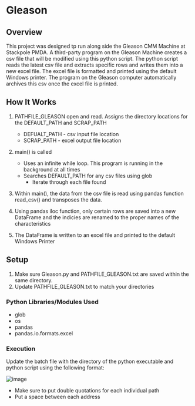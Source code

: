 # Gleason

## Overview
This project was designed tp run along side the Gleason CMM Machine at Stackpole PMDA. A third-party program on the Gleason Machine creates a csv file that will be modified using this python script. The python script reads the latest csv file and extracts specific rows and writes them into a new excel file. The excel file is formatted and printed using the default Windows printer. The program on the Gleason computer automatically archives this csv once the excel file is printed.

## How It Works
1. PATHFILE_GLEASON open and read. Assigns the directory locations for the DEFAULT_PATH and SCRAP_PATH
    * DEFUALT_PATH - csv input file location
    * SCRAP_PATH - excel output file location 
    
2. main() is called
    * Uses an infinite while loop. This program is running in the background at all times
    * Searches DEFAULT_PATH for any csv files using glob
         * Iterate through each file found

3. Within main(), the data from the csv file is read using pandas function read_csv() and transposes the data. 

4. Using pandas iloc function, only certain rows are saved into a new DataFrame and the indicies are renamed to the proper names of the characteristics

5. The DataFrame is written to an excel file and printed to the default Windows Printer

## Setup
1. Make sure Gleason.py and PATHFILE_GLEASON.txt are saved within the same directory. 
2. Update PATHFILE_GLEASON.txt to match your directories

### Python Libraries/Modules Used
* glob
* os
* pandas
* pandas.io.formats.excel

### Execution
Update the batch file with the directory of the python executable and python script using the following format:

![image](https://user-images.githubusercontent.com/94186009/213496436-4b0e0fd5-b09d-4812-99a9-2f641fed12f4.png)

* Make sure to put double quotations for each individual path
* Put a space between each address

